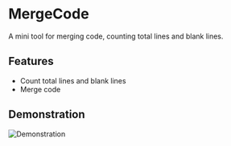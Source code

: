 # MergeCode
A mini tool for merging code, counting total lines and blank lines.

## Features
* Count total lines and blank lines
* Merge code

## Demonstration
![Demonstration](https://s2.ax1x.com/2019/11/06/MPFmY8.gif)
